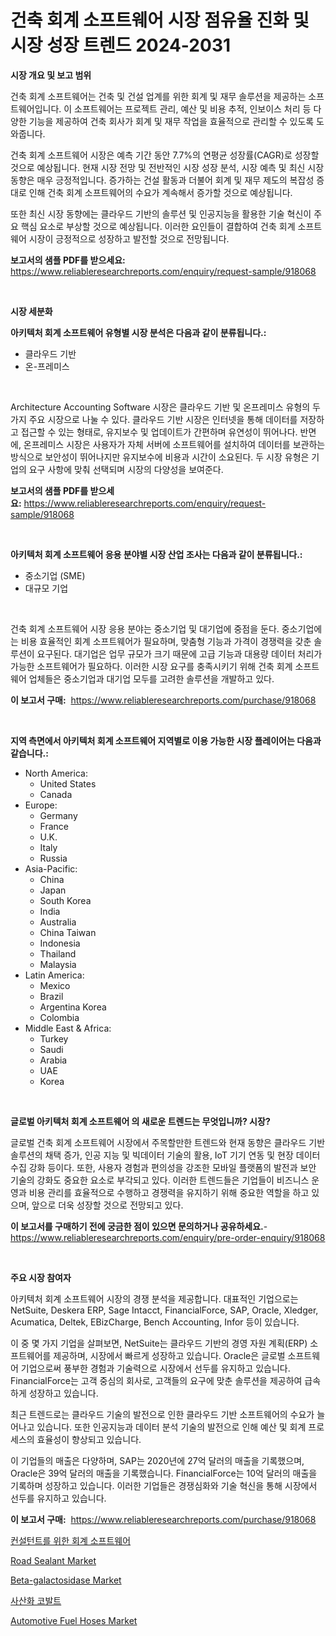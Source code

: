 <p><h1>건축 회계 소프트웨어 시장 점유율 진화 및 시장 성장 트렌드 2024-2031</h1></p><p><strong>시장 개요 및 보고 범위</strong></p>
<p><p>건축 회계 소프트웨어는 건축 및 건설 업계를 위한 회계 및 재무 솔루션을 제공하는 소프트웨어입니다. 이 소프트웨어는 프로젝트 관리, 예산 및 비용 추적, 인보이스 처리 등 다양한 기능을 제공하여 건축 회사가 회계 및 재무 작업을 효율적으로 관리할 수 있도록 도와줍니다.</p><p>건축 회계 소프트웨어 시장은 예측 기간 동안 7.7%의 연평균 성장률(CAGR)로 성장할 것으로 예상됩니다. 현재 시장 전망 및 전반적인 시장 성장 분석, 시장 예측 및 최신 시장 동향은 매우 긍정적입니다. 증가하는 건설 활동과 더불어 회계 및 재무 제도의 복잡성 증대로 인해 건축 회계 소프트웨어의 수요가 계속해서 증가할 것으로 예상됩니다.</p><p>또한 최신 시장 동향에는 클라우드 기반의 솔루션 및 인공지능을 활용한 기술 혁신이 주요 핵심 요소로 부상할 것으로 예상됩니다. 이러한 요인들이 결합하여 건축 회계 소프트웨어 시장이 긍정적으로 성장하고 발전할 것으로 전망됩니다.</p></p>
<p><strong>보고서의 샘플 PDF를 받으세요:</strong> <a href="https://www.reliableresearchreports.com/enquiry/request-sample/918068">https://www.reliableresearchreports.com/enquiry/request-sample/918068</a></p>
<p>&nbsp;</p>
<p><strong>시장 세분화</strong></p>
<p><strong>아키텍처 회계 소프트웨어 유형별 시장 분석은 다음과 같이 분류됩니다.:</strong></p>
<p><ul><li>클라우드 기반</li><li>온-프레미스</li></ul></p>
<p>&nbsp;</p>
<p><p>Architecture Accounting Software 시장은 클라우드 기반 및 온프레미스 유형의 두 가지 주요 시장으로 나눌 수 있다. 클라우드 기반 시장은 인터넷을 통해 데이터를 저장하고 접근할 수 있는 형태로, 유지보수 및 업데이트가 간편하며 유연성이 뛰어나다. 반면에, 온프레미스 시장은 사용자가 자체 서버에 소프트웨어를 설치하여 데이터를 보관하는 방식으로 보안성이 뛰어나지만 유지보수에 비용과 시간이 소요된다. 두 시장 유형은 기업의 요구 사항에 맞춰 선택되며 시장의 다양성을 보여준다.</p></p>
<p><strong>보고서의 샘플 PDF를 받으세요:</strong>&nbsp;<a href="https://www.reliableresearchreports.com/enquiry/request-sample/918068">https://www.reliableresearchreports.com/enquiry/request-sample/918068</a></p>
<p>&nbsp;</p>
<p><strong> 아키텍처 회계 소프트웨어 응용 분야별 시장 산업 조사는 다음과 같이 분류됩니다.:</strong></p>
<p><ul><li>중소기업 (SME)</li><li>대규모 기업</li></ul></p>
<p>&nbsp;</p>
<p><p>건축 회계 소프트웨어 시장 응용 분야는 중소기업 및 대기업에 중점을 둔다. 중소기업에는 비용 효율적인 회계 소프트웨어가 필요하며, 맞춤형 기능과 가격이 경쟁력을 갖춘 솔루션이 요구된다. 대기업은 업무 규모가 크기 때문에 고급 기능과 대용량 데이터 처리가 가능한 소프트웨어가 필요하다. 이러한 시장 요구를 충족시키기 위해 건축 회계 소프트웨어 업체들은 중소기업과 대기업 모두를 고려한 솔루션을 개발하고 있다.</p></p>
<p><strong>이 보고서 구매:</strong>&nbsp; <a href="https://www.reliableresearchreports.com/purchase/918068">https://www.reliableresearchreports.com/purchase/918068</a></p>
<p>&nbsp;</p>
<p><strong>지역 측면에서 아키텍처 회계 소프트웨어 지역별로 이용 가능한 시장 플레이어는 다음과 같습니다.:</strong></p>
<p><ul>
    <li>
        North America:
        <ul>
            <li>United States</li>
            <li>Canada</li>
        </ul>
    </li>
    <li>
        Europe:
        <ul>
            <li>Germany</li>
            <li>France</li>
            <li>U.K.</li>
            <li>Italy</li>
            <li>Russia</li>
        </ul>
    </li>
    <li>
        Asia-Pacific:
        <ul>
            <li>China</li>
            <li>Japan</li>
            <li>South Korea</li>
            <li>India</li>
            <li>Australia</li>
            <li>China Taiwan</li>
            <li>Indonesia</li>
            <li>Thailand</li>
            <li>Malaysia</li>
        </ul>
    </li>
    <li>
        Latin America:
        <ul>
            <li>Mexico</li>
            <li>Brazil</li>
            <li>Argentina Korea</li>
            <li>Colombia</li>
        </ul>
    </li>
    <li>
        Middle East & Africa:
        <ul>
            <li>Turkey</li>
            <li>Saudi</li>
            <li>Arabia</li>
            <li>UAE</li>
            <li>Korea</li>
        </ul>
    </li>
    </ul></p>
<p>&nbsp;</p>
<p><strong>글로벌 아키텍처 회계 소프트웨어 의 새로운 트렌드는 무엇입니까? 시장?</strong></p>
<p><p>글로벌 건축 회계 소프트웨어 시장에서 주목할만한 트렌드와 현재 동향은 클라우드 기반 솔루션의 채택 증가, 인공 지능 및 빅데이터 기술의 활용, IoT 기기 연동 및 현장 데이터 수집 강화 등이다. 또한, 사용자 경험과 편의성을 강조한 모바일 플랫폼의 발전과 보안 기술의 강화도 중요한 요소로 부각되고 있다. 이러한 트렌드들은 기업들이 비즈니스 운영과 비용 관리를 효율적으로 수행하고 경쟁력을 유지하기 위해 중요한 역할을 하고 있으며, 앞으로 더욱 성장할 것으로 전망되고 있다.</p></p>
<p><strong>이 보고서를 구매하기 전에 궁금한 점이 있으면 문의하거나 공유하세요.</strong>- <a href="https://www.reliableresearchreports.com/enquiry/pre-order-enquiry/918068">https://www.reliableresearchreports.com/enquiry/pre-order-enquiry/918068</a></p>
<p>&nbsp;</p>
<p><strong>주요 시장 참여자</strong></p>
<p><p>아키텍처 회계 소프트웨어 시장의 경쟁 분석을 제공합니다. 대표적인 기업으로는 NetSuite, Deskera ERP, Sage Intacct, FinancialForce, SAP, Oracle, Xledger, Acumatica, Deltek, EBizCharge, Bench Accounting, Infor 등이 있습니다. </p><p>이 중 몇 가지 기업을 살펴보면, NetSuite는 클라우드 기반의 경영 자원 계획(ERP) 소프트웨어를 제공하며, 시장에서 빠르게 성장하고 있습니다. Oracle은 글로벌 소프트웨어 기업으로써 풍부한 경험과 기술력으로 시장에서 선두를 유지하고 있습니다. FinancialForce는 고객 중심의 회사로, 고객들의 요구에 맞춘 솔루션을 제공하여 급속하게 성장하고 있습니다. </p><p>최근 트렌드로는 클라우드 기술의 발전으로 인한 클라우드 기반 소프트웨어의 수요가 늘어나고 있습니다. 또한 인공지능과 데이터 분석 기술의 발전으로 인해 예산 및 회계 프로세스의 효율성이 향상되고 있습니다. </p><p>이 기업들의 매출은 다양하며, SAP는 2020년에 27억 달러의 매출을 기록했으며, Oracle은 39억 달러의 매출을 기록했습니다. FinancialForce는 10억 달러의 매출을 기록하며 성장하고 있습니다. 이러한 기업들은 경쟁심화와 기술 혁신을 통해 시장에서 선두를 유지하고 있습니다.</p></p>
<p><strong>이 보고서 구매:</strong>&nbsp;&nbsp;<a href="https://www.reliableresearchreports.com/purchase/918068">https://www.reliableresearchreports.com/purchase/918068</a></p>
<p><p><a href="https://github.com/fredrickeglers/Market-Research-Report-List-1/blob/main/8754402183717.md">컨설턴트를 위한 회계 소프트웨어</a></p><p><a href="https://view.publitas.com/reportprime-1/road-sealant-market-insights-market-players-and-forecast-till-2031/">Road Sealant Market</a></p><p><a href="https://issuu.com/reportprime-2/docs/beta-galactosidase-market-size-2030.pptx">Beta-galactosidase Market</a></p><p><a href="https://medium.com/@mamdouh_alnadi/%EC%BD%94%EB%B0%9C%ED%8A%B8-%ED%85%8C%ED%8A%B8%EB%A1%9C%EC%98%A5%EC%82%AC%EC%9D%B4%EB%93%9C-%EC%8B%9C%EC%9E%A5%EC%9D%80-%EC%8B%9C%EC%9E%A5-%EC%A0%90%EC%9C%A0%EC%9C%A8-%ED%81%AC%EA%B8%B0-%EB%B0%8F-2031%EB%85%84%EA%B9%8C%EC%A7%80-%EC%98%88%EC%83%81%EB%90%9C-%EC%98%88%EC%B8%A1%EC%97%90-%EC%A4%91%EC%A0%90%EC%9D%84-%EB%91%A1%EB%8B%88%EB%8B%A4-af817687ad88">사산화 코발트</a></p><p><a href="https://view.publitas.com/reportprime-1/automotive-fuel-hoses-market-size-focuses-on-market-dynamics-in-depth-analysis-and-future-projections-of-its-market-forecasted-for-period-from-2024-to-2031/">Automotive Fuel Hoses Market</a></p></p>
